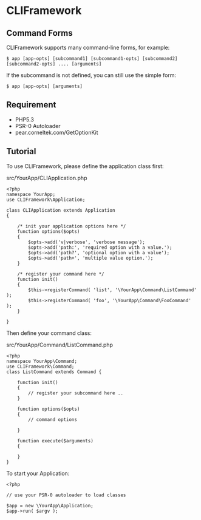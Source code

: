CLIFramework
============

Command Forms
-------------

CLIFramework supports many command-line forms, for example:

    $ app [app-opts] [subcommand1] [subcommand1-opts] [subcommand2] [subcommand2-opts] .... [arguments] 

If the subcommand is not defined, you can still use the simple form:

    $ app [app-opts] [arguments]

Requirement
-----------

* PHP5.3
* PSR-0 Autoloader
* pear.corneltek.com/GetOptionKit

Tutorial
--------

To use CLIFramework, please define the application class first:

src/YourApp/CLIApplication.php

    <?php
    namespace YourApp;
    use CLIFramework\Application;

    class CLIApplication extends Application
    {

        /* init your application options here */
        function options($opts)
        {
            $opts->add('v|verbose', 'verbose message');
            $opts->add('path:', 'required option with a value.');
            $opts->add('path?', 'optional option with a value');
            $opts->add('path+', 'multiple value option.');
        }

        /* register your command here */
        function init()
        {
            $this->registerCommand( 'list', '\YourApp\Command\ListCommand' );
            $this->registerCommand( 'foo', '\YourApp\Command\FooCommand' );
        }

    }

Then define your command class:

src/YourApp/Command/ListCommand.php

    <?php
    namespace YourApp\Command;
    use CLIFramework\Command;
    class ListCommand extends Command {

        function init()
        {
            // register your subcommand here ..
        }

        function options($opts)
        {
            // command options

        }

        function execute($arguments)
        {

        }
    }

To start your Application:

    <?php

    // use your PSR-0 autoloader to load classes

    $app = new \YourApp\Application;
    $app->run( $argv );
